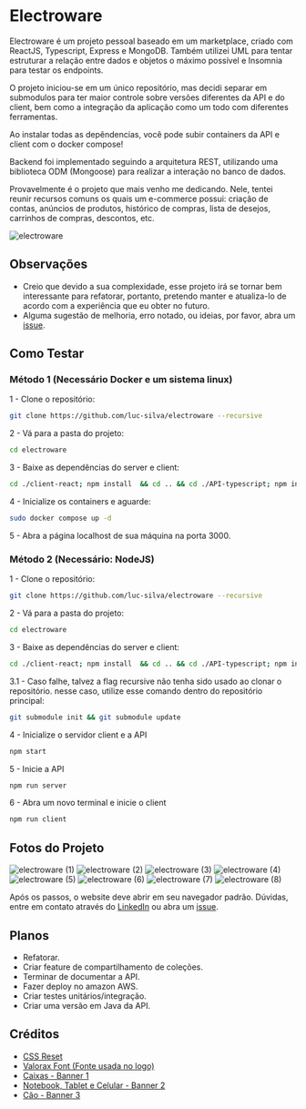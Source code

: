 # Electroware

Electroware é um projeto pessoal baseado em um marketplace, criado com ReactJS, Typescript, Express e MongoDB. Também utilizei UML para tentar estruturar a relação entre dados e objetos o máximo possível e Insomnia para testar os endpoints.

O projeto iniciou-se em um único repositório, mas decidi separar em submodulos para ter maior controle sobre versões diferentes da API e do client, bem como a integração da aplicação como um todo com diferentes ferramentas.

Ao instalar todas as depêndencias, você pode subir containers da API e client com o docker compose!

Backend foi implementado seguindo a arquitetura REST, utilizando uma biblioteca ODM (Mongoose) para realizar a interação no banco de dados.

Provavelmente é o projeto que mais venho me dedicando. Nele, tentei reunir recursos comuns os quais um e-commerce possui: criação de contas, anúncios de produtos, histórico de compras, lista de desejos, carrinhos de compras, descontos, etc.

![electroware](https://github.com/luc-silva/electroware/assets/100732316/cfb01756-c2e8-4cb8-8e93-add14a625741)

## Observações

- Creio que devido a sua complexidade, esse projeto irá se tornar bem interessante para refatorar, portanto, pretendo manter e atualiza-lo de acordo com a experiência que eu obter no futuro.
- Alguma sugestão de melhoria, erro notado, ou ideias, por favor, abra um [issue](https://github.com/luc-silva/electroware/issues).


## Como Testar 

### Método 1 (Necessário Docker e um sistema linux)
1 - Clone o repositório:

```bash
git clone https://github.com/luc-silva/electroware --recursive
```

2 - Vá para a pasta do projeto:

```bash
cd electroware
```

3 - Baixe as dependências do server e client:

```bash
cd ./client-react; npm install  && cd .. && cd ./API-typescript; npm install
```

4 - Inicialize os containers e aguarde:

```bash
sudo docker compose up -d
```

5 - Abra a página localhost de sua máquina na porta 3000.


### Método 2 (Necessário: NodeJS)
1 - Clone o repositório:

```bash
git clone https://github.com/luc-silva/electroware --recursive
```

2 - Vá para a pasta do projeto:

```bash
cd electroware
```

3 - Baixe as dependências do server e client:

```bash
cd ./client-react; npm install  && cd .. && cd ./API-typescript; npm install
```

3.1 - Caso falhe, talvez a flag recursive não tenha sido usado ao clonar o repositório. nesse caso, utilize esse comando dentro do repositório principal:

```bash
git submodule init && git submodule update
```

4 - Inicialize o servidor client e a API

```bash
npm start 
```

5 - Inicie a API

```bash
npm run server
```

6 - Abra um novo terminal e inicie o client

```bash
npm run client
```

## Fotos do Projeto

![electroware (1)](https://user-images.githubusercontent.com/100732316/234309814-7e2b9aae-4a41-463d-ab5d-45ba1e016f5a.png)
![electroware (2)](https://user-images.githubusercontent.com/100732316/234309859-ff7ddb2c-8728-4882-a296-a109be9f9e6b.png)
![electroware (3)](https://user-images.githubusercontent.com/100732316/234309891-df85c401-c88f-463c-bc6d-1842fd70a0ac.png)
![electroware (4)](https://user-images.githubusercontent.com/100732316/234309916-c6a7460f-df87-430e-af11-c0d9a9da10bb.png)
![electroware (5)](https://user-images.githubusercontent.com/100732316/234309948-c30b82f0-cdf6-45d4-9c9d-4e0869a00480.png)
![electroware (6)](https://user-images.githubusercontent.com/100732316/234309978-337a4567-be52-4fa8-a7c6-a102706d1ade.png)
![electroware (7)](https://user-images.githubusercontent.com/100732316/234310008-e1eaae21-3586-40b5-a021-13dec2cfc0b9.png)
![electroware (8)](https://user-images.githubusercontent.com/100732316/234310041-abd4cf30-a3f2-466d-817c-43190226ebc7.png)



Após os passos, o website deve abrir em seu navegador padrão. Dúvidas, entre em contato através do [LinkedIn](https://linkedin.com/in/silva-luc) ou abra um [issue](https://github.com/luc-silva/electroware/issues).

## Planos

- Refatorar.
- Criar feature de compartilhamento de coleções.
- Terminar de documentar a API.
- Fazer deploy no amazon AWS.
- Criar testes unitários/integração.
- Criar uma versão em Java da API.

## Créditos

- [CSS Reset](https://meyerweb.com/eric/tools/css/reset/)
- [Valorax Font (Fonte usada no logo)](https://befonts.com/valorax-font.html)
- [Caixas - Banner 1](https://unsplash.com/@shutter_speed_)
- [Notebook, Tablet e Celular - Banner 2](https://www.freepik.com/free-psd/digital-devices-screen-editable_16303836.htm#page=4&query=eletronics&position=34&from_view=search&track=sph)
- [Cão - Banner 3](https://www.freepik.com/free-photo/adorable-white-little-puppy_14724888.htm#from_view=detail_alsolike)
